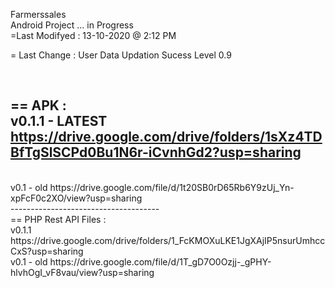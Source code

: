 Farmerssales
<br>
Android Project ... in Progress <br>
=Last Modifyed : 13-10-2020  @ 2:12 PM

= Last Change : User Data Updation Sucess Level 0.9

<br>

== APK  : <br> 
v0.1.1 - LATEST
https://drive.google.com/drive/folders/1sXz4TDBfTgSlSCPd0Bu1N6r-iCvnhGd2?usp=sharing
<br>
-------------------------------------
<br>
v0.1 - old
  https://drive.google.com/file/d/1t20SB0rD65Rb6Y9zUj_Yn-xpFcF0c2XO/view?usp=sharing
<br>
-------------------------------------
<br>
== PHP Rest API Files : <br> 
v0.1.1
https://drive.google.com/drive/folders/1_FcKMOXuLKE1JgXAjIP5nsurUmhccCxS?usp=sharing

<br> 
v0.1 - old
  https://drive.google.com/file/d/1T_gD7O0Ozjj-_gPHY-hlvhOgI_vF8vau/view?usp=sharing
